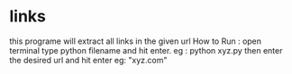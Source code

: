 # links
this programe will extract all links in the given url
How to Run :
open terminal
type python filename and hit enter.
eg : python xyz.py
then enter the desired url and hit enter
eg: "xyz.com"
